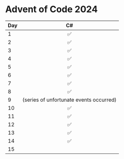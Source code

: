 # Advent of Code 2024

| Day |                   C#                    | 
|:----|:---------------------------------------:| 
| 1   |                    ✅                    | 
| 2   |                    ✅                    | 
| 3   |                    ✅                    | 
| 4   |                    ✅                    | 
| 5   |                    ✅                    | 
| 6   |                    ✅                    | 
| 7   |                    ✅                    | 
| 8   |                    ✅                    | 
| 9   | (series of unfortunate events occurred) | 
| 10  |                    ✅                    | 
| 11  |                    ✅                    | 
| 12  |                    ✅                    | 
| 13  |                    ✅                    | 
| 14  |                    ✅                    | 
| 15  |                                         | 